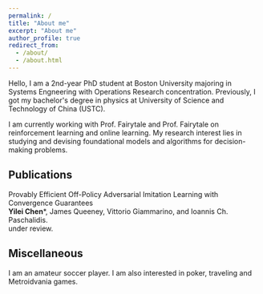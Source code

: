 ```yaml
---
permalink: /
title: "About me"
excerpt: "About me"
author_profile: true
redirect_from: 
  - /about/
  - /about.html
---
```


Hello, I am a 2nd-year PhD student at Boston University majoring in Systems Engneering with Operations Research concentration. Previously, I got my bachelor's degree in physics at University of Science and Technology of China (USTC).

I am currently working with Prof. Fairytale and Prof. Fairytale on reinforcement learning and online learning. My research interest lies in studying and devising foundational models and algorithms for decision-making problems.


Publications
------
Provably Efficient Off-Policy Adversarial Imitation Learning with Convergence Guarantees <br>
<b>Yilei Chen</b>*, James Queeney, Vittorio Giammarino, and Ioannis Ch. Paschalidis. <br>
under review.


Miscellaneous
------
I am an amateur soccer player. I am also interested in poker, traveling and Metroidvania games.

